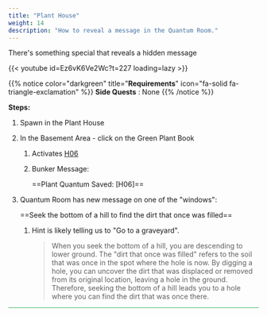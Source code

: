 ```yaml
---
title: "Plant House"
weight: 14
description: "How to reveal a message in the Quantum Room."
---
```


There's something special that reveals a hidden message

{{< youtube id=Ez6vK6Ve2Wc?t=227 loading=lazy >}}

{{% notice color="darkgreen" title="**Requirements**" icon="fa-solid fa-triangle-exclamation"  %}}
**Side Quests** : None
{{% /notice %}}


**Steps:**

1. Spawn in the Plant House
2. In the Basement Area - click on the Green Plant Book
	1. Activates [H06](/casebook/light_panel#h06)
	1. Bunker Message:
 
		==Plant Quantum Saved: [H06]==
		
3. Quantum Room has new message on one of the "windows":

	==Seek the bottom of a hill to find the dirt that once was filled==

	1. Hint is likely telling us to "Go to a graveyard".

		>When you seek the bottom of a hill, you are descending to lower ground. The "dirt that once was filled" refers to the soil that was once in the spot where the hole is now. By digging a hole, you can uncover the dirt that was displaced or removed from its original location, leaving a hole in the ground. Therefore, seeking the bottom of a hill leads you to a hole where you can find the dirt that was once there.




<hr style="background-color: #28b44c" size=8>
 